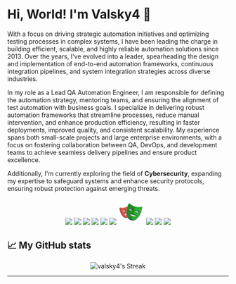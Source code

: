 # Hi, World! I'm Valsky4 👋

With a focus on driving strategic automation initiatives and optimizing testing processes in complex systems, I have been leading the charge in building efficient, scalable, and highly reliable automation solutions since 2013. Over the years, I've evolved into a leader, spearheading the design and implementation of end-to-end automation frameworks, continuous integration pipelines, and system integration strategies across diverse industries.

In my role as a Lead QA Automation Engineer, I am responsible for defining the automation strategy, mentoring teams, and ensuring the alignment of test automation with business goals. I specialize in delivering robust automation frameworks that streamline processes, reduce manual intervention, and enhance production efficiency, resulting in faster deployments, improved quality, and consistent scalability. My experience spans both small-scale projects and large enterprise environments, with a focus on fostering collaboration between QA, DevOps, and development teams to achieve seamless delivery pipelines and ensure product excellence.

Additionally, I'm currently exploring the field of **Cybersecurity**, expanding my expertise to safeguard systems and enhance security protocols, ensuring robust protection against emerging threats.

<div align="center">
  <img src="https://www.vectorlogo.zone/logos/python/python-ar21.svg" width="100px">
  <img src="https://upload.wikimedia.org/wikipedia/commons/d/d5/Selenium_Logo.png" width="45px">
  <img src="https://www.vectorlogo.zone/logos/pytest/pytest-ar21.svg" width="100px">
  <img src="https://www.vectorlogo.zone/logos/cucumberio/cucumberio-icon.svg" width="50px">
  <img src="https://www.vectorlogo.zone/logos/docker/docker-ar21.svg" width="100px">
  <img src="https://www.vectorlogo.zone/logos/jenkins/jenkins-ar21.svg" width="100px">
  <img src="https://github.com/devicons/devicon/blob/master/icons/playwright/playwright-original.svg" width="60px">
  <img src="https://github.com/gilbarbara/logos/blob/main/logos/appium.svg" width="45px">
  <img src="https://behave.readthedocs.io/en/stable/_images/behave_logo1.png" width="55px">
  <img src="https://locust.io/static/img/og-image.png" width="100px">
</div>

## 📈 My GitHub stats

<div align="center">
  <img src="https://github-readme-streak-stats.herokuapp.com/?user=valsky4&theme=tokyonight&hide_border=true" alt="valsky4's Streak" height="165">
</div>

---
